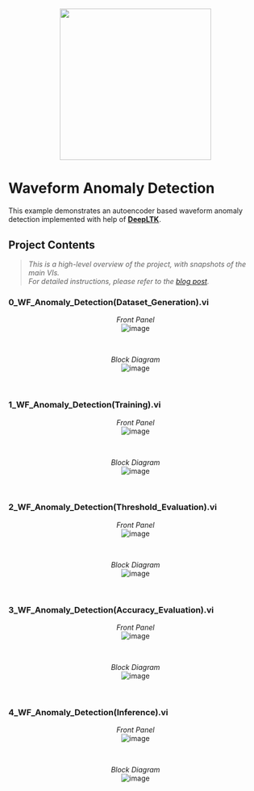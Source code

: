 [DeepLTK]:https://www.ngene.co/deep-learning-toolkit-for-labview
[blog post]:https://www.ngene.co/post/deep-learning-with-labview-tutorial-2-3-waveform-anomaly-detection
 
# <p align="center"><img src="https://github.com/user-attachments/assets/52794499-b4b5-4fcb-8422-ba9655929944" height="300px; object-fit:cover;" /> </p>

# Waveform Anomaly Detection

This example demonstrates an autoencoder based waveform anomaly detection implemented with help of **[DeepLTK]**.

## Project Contents

> *This is a high-level overview of the project, with snapshots of the main VIs. <br>For detailed instructions, please refer to the [blog post].*

### **0_WF_Anomaly_Detection(Dataset_Generation).vi**

<p align="center">
  <i>Front Panel</i> <br/>
  <img src="https://github.com/ngenehub/deepltk_examples/assets/131282716/c6ba3c4c-c061-4079-853b-ed99a801468e" alt="image">
</p>

<br/>

<p align="center">
  <i>Block Diagram</i> <br/>
  <img src="https://github.com/ngenehub/deepltk_examples/assets/131282716/eb1edeb0-4415-41d6-99d0-5e25dd13a3cb" alt="image">
</p>

<br/>

### 1_WF_Anomaly_Detection(Training).vi

<p align="center">
  <i>Front Panel</i> <br/>
  <img src="https://github.com/ngenehub/deepltk_examples/assets/131282716/8ebdfbb0-2315-4d4e-90b6-2866feea18af" alt="image">
</p>

<br/>

<p align="center">
  <i>Block Diagram</i> <br/>
  <img src="https://github.com/ngenehub/deepltk_examples/assets/131282716/f33aa70d-b4f9-4b48-8efe-2abb6b0b934c" alt="image">
</p>

<br/>

### 2_WF_Anomaly_Detection(Threshold_Evaluation).vi

<p align="center">
  <i>Front Panel</i> <br/>
  <img src="https://github.com/ngenehub/deepltk_examples/assets/131282716/b328b546-0113-4d44-8c60-c02deaaebb63" alt="image">
</p>

<br/>

<p align="center">
  <i>Block Diagram</i> <br/>
  <img src="https://github.com/ngenehub/deepltk_examples/assets/131282716/d276ce18-9f69-4d36-865f-8a294f2b66e4" alt="image">
</p>

<br/>

### 3_WF_Anomaly_Detection(Accuracy_Evaluation).vi 

<p align="center">
  <i>Front Panel</i> <br/>
  <img src="https://github.com/ngenehub/deepltk_examples/assets/131282716/54646154-2d9d-4bc0-a3c0-240a133ccc06" alt="image">
</p>

<br/>

<p align="center">
  <i>Block Diagram</i> <br/>
  <img src="https://github.com/ngenehub/deepltk_examples/assets/131282716/b973501c-947a-4177-8aa4-8429c8654e0c" alt="image">
</p>

<br/>

### 4_WF_Anomaly_Detection(Inference).vi

<p align="center">
  <i>Front Panel</i> <br/>
  <img src="https://github.com/ngenehub/deepltk_examples/assets/131282716/ce834c64-d624-4d3c-9971-9e631353d7c1" alt="image">
</p>

<br/>

<p align="center">
  <i>Block Diagram</i> <br/>
  <img src="https://github.com/ngenehub/deepltk_examples/assets/131282716/4cbb8e7f-4032-41a6-a9e9-3e26d56b4e4d" alt="image">
</p>

<br/>





